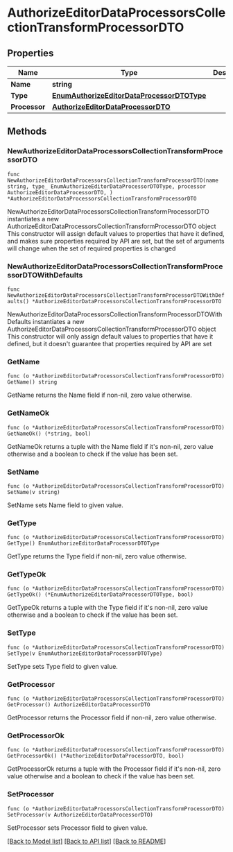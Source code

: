 # AuthorizeEditorDataProcessorsCollectionTransformProcessorDTO

## Properties

Name | Type | Description | Notes
------------ | ------------- | ------------- | -------------
**Name** | **string** |  | 
**Type** | [**EnumAuthorizeEditorDataProcessorDTOType**](EnumAuthorizeEditorDataProcessorDTOType.md) |  | 
**Processor** | [**AuthorizeEditorDataProcessorDTO**](AuthorizeEditorDataProcessorDTO.md) |  | 

## Methods

### NewAuthorizeEditorDataProcessorsCollectionTransformProcessorDTO

`func NewAuthorizeEditorDataProcessorsCollectionTransformProcessorDTO(name string, type_ EnumAuthorizeEditorDataProcessorDTOType, processor AuthorizeEditorDataProcessorDTO, ) *AuthorizeEditorDataProcessorsCollectionTransformProcessorDTO`

NewAuthorizeEditorDataProcessorsCollectionTransformProcessorDTO instantiates a new AuthorizeEditorDataProcessorsCollectionTransformProcessorDTO object
This constructor will assign default values to properties that have it defined,
and makes sure properties required by API are set, but the set of arguments
will change when the set of required properties is changed

### NewAuthorizeEditorDataProcessorsCollectionTransformProcessorDTOWithDefaults

`func NewAuthorizeEditorDataProcessorsCollectionTransformProcessorDTOWithDefaults() *AuthorizeEditorDataProcessorsCollectionTransformProcessorDTO`

NewAuthorizeEditorDataProcessorsCollectionTransformProcessorDTOWithDefaults instantiates a new AuthorizeEditorDataProcessorsCollectionTransformProcessorDTO object
This constructor will only assign default values to properties that have it defined,
but it doesn't guarantee that properties required by API are set

### GetName

`func (o *AuthorizeEditorDataProcessorsCollectionTransformProcessorDTO) GetName() string`

GetName returns the Name field if non-nil, zero value otherwise.

### GetNameOk

`func (o *AuthorizeEditorDataProcessorsCollectionTransformProcessorDTO) GetNameOk() (*string, bool)`

GetNameOk returns a tuple with the Name field if it's non-nil, zero value otherwise
and a boolean to check if the value has been set.

### SetName

`func (o *AuthorizeEditorDataProcessorsCollectionTransformProcessorDTO) SetName(v string)`

SetName sets Name field to given value.


### GetType

`func (o *AuthorizeEditorDataProcessorsCollectionTransformProcessorDTO) GetType() EnumAuthorizeEditorDataProcessorDTOType`

GetType returns the Type field if non-nil, zero value otherwise.

### GetTypeOk

`func (o *AuthorizeEditorDataProcessorsCollectionTransformProcessorDTO) GetTypeOk() (*EnumAuthorizeEditorDataProcessorDTOType, bool)`

GetTypeOk returns a tuple with the Type field if it's non-nil, zero value otherwise
and a boolean to check if the value has been set.

### SetType

`func (o *AuthorizeEditorDataProcessorsCollectionTransformProcessorDTO) SetType(v EnumAuthorizeEditorDataProcessorDTOType)`

SetType sets Type field to given value.


### GetProcessor

`func (o *AuthorizeEditorDataProcessorsCollectionTransformProcessorDTO) GetProcessor() AuthorizeEditorDataProcessorDTO`

GetProcessor returns the Processor field if non-nil, zero value otherwise.

### GetProcessorOk

`func (o *AuthorizeEditorDataProcessorsCollectionTransformProcessorDTO) GetProcessorOk() (*AuthorizeEditorDataProcessorDTO, bool)`

GetProcessorOk returns a tuple with the Processor field if it's non-nil, zero value otherwise
and a boolean to check if the value has been set.

### SetProcessor

`func (o *AuthorizeEditorDataProcessorsCollectionTransformProcessorDTO) SetProcessor(v AuthorizeEditorDataProcessorDTO)`

SetProcessor sets Processor field to given value.



[[Back to Model list]](../README.md#documentation-for-models) [[Back to API list]](../README.md#documentation-for-api-endpoints) [[Back to README]](../README.md)


